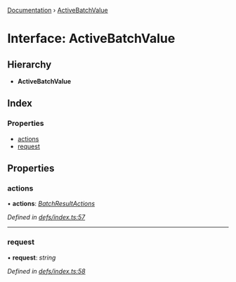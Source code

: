 [Documentation](../README.md) › [ActiveBatchValue](activebatchvalue.md)

# Interface: ActiveBatchValue

## Hierarchy

* **ActiveBatchValue**

## Index

### Properties

* [actions](activebatchvalue.md#actions)
* [request](activebatchvalue.md#request)

## Properties

###  actions

• **actions**: *[BatchResultActions](batchresultactions.md)*

*Defined in [defs/index.ts:57](https://github.com/badbatch/graphql-box/blob/27a200e/packages/fetch-manager/src/defs/index.ts#L57)*

___

###  request

• **request**: *string*

*Defined in [defs/index.ts:58](https://github.com/badbatch/graphql-box/blob/27a200e/packages/fetch-manager/src/defs/index.ts#L58)*
